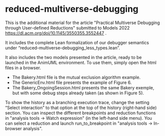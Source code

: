 # reduced-multiverse-debugging
This is the additional material for the article "Practical Multiverse Debugging through User-defined Reductions" submitted to Models 2022 https://dl.acm.org/doi/10.1145/3550355.3552447 .

It includes the complete Lean formalization of our debugger semantics under “reduced-multiverse-debugging_less_types.lean”.

It also includes the two models presented in the article, ready to be launched in the AnimUML environment. To use them, simply open the html files in a browser.
- The Bakery.html file is the mutual exclusion algorithm example.
- The GenericEnv.html file presents the example of Figure 6.
- The Bakery_OngoingSession.html presents the same Bakery exemple, but with some debug steps already taken (as shown in Figure 5).

To show the history as a branching execution trace, change the setting “Select interaction” to that option at the top of the history (right-hand side) section. 
You can inspect the different breakpoints and reduction functions in "analysis tools -> Watch expression" (in the left-hand side menu).
You can select a reduction and launch run_to_breakpoint in "analysis tools -> In-browser analysis".
